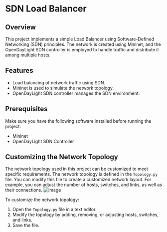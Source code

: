 # SDN Load Balancer

## Overview

This project implements a simple Load Balancer using Software-Defined Networking (SDN) principles. The network is created using Mininet, and the OpenDayLight SDN controller is employed to handle traffic and distribute it among multiple hosts.

## Features

- Load balancing of network traffic using SDN.
- Mininet is used to simulate the network topology.
- OpenDayLight SDN controller manages the SDN environment.

## Prerequisites

Make sure you have the following software installed before running the project:

- Mininet
- OpenDayLight SDN Controller

## Customizing the Network Topology

The network topology used in this project can be customized to meet specific requirements. The network topology is defined in the `Topology.py` file. You can modify this file to create a customized network layout. For example, you can adjust the number of hosts, switches, and links, as well as their connections.
![image](https://github.com/TharinduThenuwara/SDN_loadbalancer/assets/72153792/77cd7957-bfe3-4391-a511-29c268f015e4)

To customize the network topology:

1. Open the `Topology.py` file in a text editor.
2. Modify the topology by adding, removing, or adjusting hosts, switches, and links.
3. Save the file.

